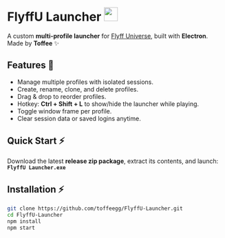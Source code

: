 # FlyffU Launcher <img src="https://github.com/toffeegg/FlyffU-Launcher/blob/main/icon.png" width="32" height="32" />

A custom **multi-profile launcher** for [Flyff Universe](https://universe.flyff.com/play), built with **Electron**.  
Made by **Toffee** ✨

## Features 🚀
- Manage multiple profiles with isolated sessions.
- Create, rename, clone, and delete profiles.
- Drag & drop to reorder profiles.
- Hotkey: **Ctrl + Shift + L** to show/hide the launcher while playing.
- Toggle window frame per profile.
- Clear session data or saved logins anytime.

## Quick Start ⚡
Download the latest **release zip package**, extract its contents, and launch:  
**`FlyffU Launcher.exe`**

## Installation ⚡
```bash
git clone https://github.com/toffeegg/FlyffU-Launcher.git
cd FlyffU-Launcher
npm install
npm start
